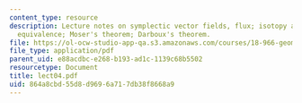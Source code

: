 ```yaml
---
content_type: resource
description: Lecture notes on symplectic vector fields, flux; isotopy and deformation
  equivalence; Moser's theorem; Darboux's theorem.
file: https://ol-ocw-studio-app-qa.s3.amazonaws.com/courses/18-966-geometry-of-manifolds-spring-2007/864a8cbd55d8d9696a717db38f8668a9_lect04.pdf
file_type: application/pdf
parent_uid: e88acdbc-e268-b193-ad1c-1139c68b5502
resourcetype: Document
title: lect04.pdf
uid: 864a8cbd-55d8-d969-6a71-7db38f8668a9
---
```

